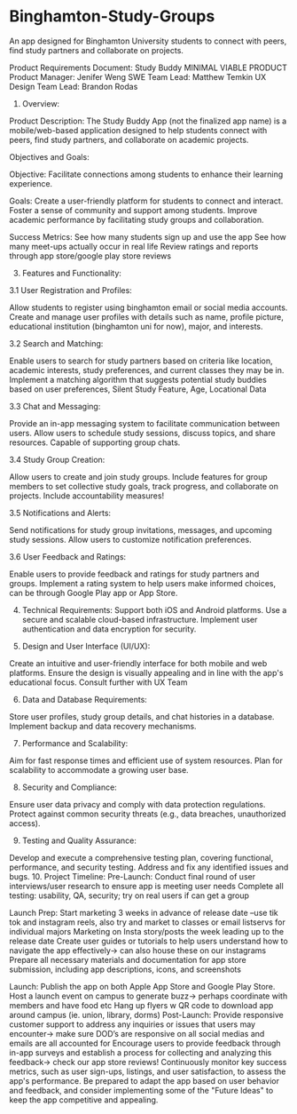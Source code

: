 # Binghamton-Study-Groups
An app designed for Binghamton University students to connect with peers, find study partners and collaborate on projects.

Product Requirements Document: Study Buddy
MINIMAL VIABLE PRODUCT 
Product Manager: Jenifer Weng
SWE Team Lead: Matthew Temkin
UX Design Team Lead: Brandon Rodas
1. Overview:

Product Description: The Study Buddy App (not the finalized app name) is a mobile/web-based application designed to help students connect with peers, find study partners, and collaborate on academic projects.

Objectives and Goals:

Objective: Facilitate connections among students to enhance their learning experience.

Goals:
Create a user-friendly platform for students to connect and interact.
Foster a sense of community and support among students.
Improve academic performance by facilitating study groups and collaboration.

Success Metrics:
See how many students sign up and use the app
See how many meet-ups actually occur in real life
Review ratings and reports through app store/google play store reviews 


3. Features and Functionality:

3.1 User Registration and Profiles:

Allow students to register using binghamton email or social media accounts.
Create and manage user profiles with details such as name, profile picture, educational institution (binghamton uni for now), major, and interests.

3.2 Search and Matching:

Enable users to search for study partners based on criteria like location, academic interests, study preferences, and current classes they may be in.
Implement a matching algorithm that suggests potential study buddies based on user preferences, Silent Study Feature, Age, Locational Data

3.3 Chat and Messaging:

Provide an in-app messaging system to facilitate communication between users.
Allow users to schedule study sessions, discuss topics, and share resources. Capable of supporting group chats.

3.4 Study Group Creation:

Allow users to create and join study groups.
Include features for group members to set collective study goals, track progress, and collaborate on projects.
Include accountability measures! 

3.5 Notifications and Alerts:

Send notifications for study group invitations, messages, and upcoming study sessions.
Allow users to customize notification preferences.

3.6 User Feedback and Ratings:

Enable users to provide feedback and ratings for study partners and groups.
Implement a rating system to help users make informed choices, can be through Google Play app or App Store. 

4. Technical Requirements:
Support both iOS and Android platforms.
Use a secure and scalable cloud-based infrastructure.
Implement user authentication and data encryption for security.

5. Design and User Interface (UI/UX):

Create an intuitive and user-friendly interface for both mobile and web platforms.
Ensure the design is visually appealing and in line with the app's educational focus.
Consult further with UX Team



6. Data and Database Requirements:

Store user profiles, study group details, and chat histories in a database.
Implement backup and data recovery mechanisms.

7. Performance and Scalability:

Aim for fast response times and efficient use of system resources.
Plan for scalability to accommodate a growing user base.

8. Security and Compliance:

Ensure user data privacy and comply with data protection regulations.
Protect against common security threats (e.g., data breaches, unauthorized access).

9. Testing and Quality Assurance:

Develop and execute a comprehensive testing plan, covering functional, performance, and security testing.
Address and fix any identified issues and bugs.
10. Project Timeline:
Pre-Launch:
Conduct final round of user interviews/user research to ensure app is meeting user needs
Complete all testing: usability, QA, security; try on real users if can get a group

Launch Prep:
Start marketing 3 weeks in advance of release date –use tik tok and instagram reels, also try and market to classes or email listservs for individual majors 
Marketing on Insta story/posts the week leading up to the release date 
Create user guides or tutorials to help users understand how to navigate the app effectively→ can also house these on our instagrams 
Prepare all necessary materials and documentation for app store submission, including app descriptions, icons, and screenshots

Launch:
Publish the app on both Apple App Store and Google Play Store.
Host a launch event on campus to generate buzz→ perhaps coordinate with members and have food etc
Hang up flyers w QR code to download app around campus (ie. union, library, dorms)
Post-Launch:
Provide responsive customer support to address any inquiries or issues that users may encounter→ make sure DOD’s are responsive on all social medias and emails are all accounted for
Encourage users to provide feedback through in-app surveys and establish a process for collecting and analyzing this feedback→ check our app store reviews!
Continuously monitor key success metrics, such as user sign-ups, listings, and user satisfaction, to assess the app's performance.
Be prepared to adapt the app based on user behavior and feedback, and consider implementing some of the "Future Ideas" to keep the app competitive and appealing.

